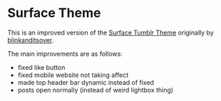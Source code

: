 Surface Theme
=============

This is an improved version of the [Surface Tumblr 
Theme](http://theme-cloud.co/themes/blinkanditsover/surface/) originally by 
[blinkanditsover](http://theme-cloud.co/themes/blinkanditsover/).

The main improvements are as follows:
* fixed like button
* fixed mobile website not taking affect
* made top header bar dynamic instead of fixed
* posts open normally (instead of weird lightbox thing)
